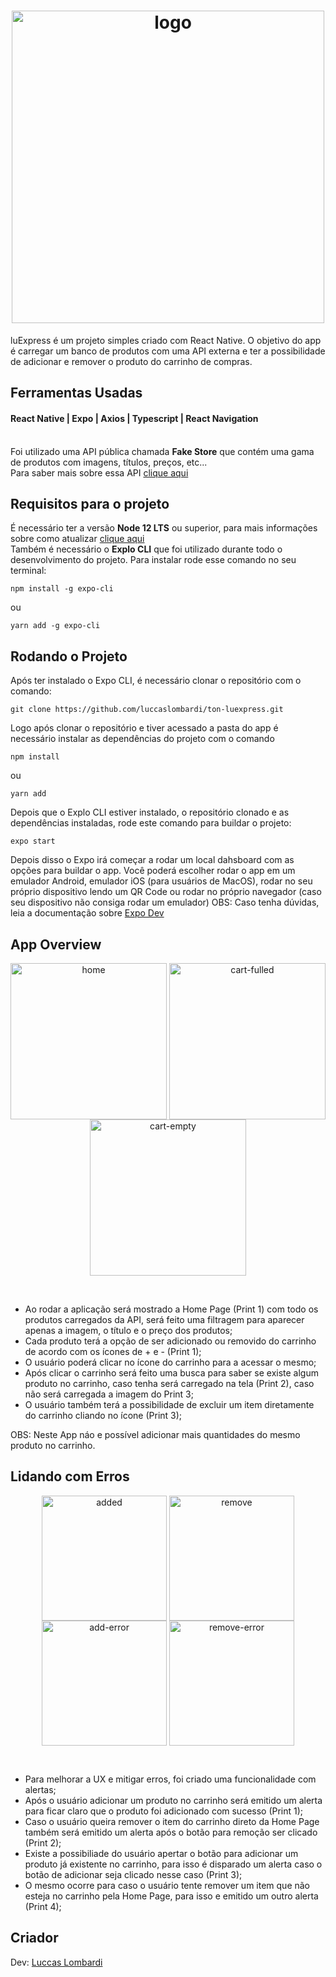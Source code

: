 <h1 align="center"><img src="assets/logo.png" width=500px align=center alt="logo"></h1>
luExpress é um projeto simples criado com React Native. O objetivo do app é carregar um banco de produtos com uma API externa e ter a possibilidade de adicionar e remover o produto do carrinho de compras.

## Ferramentas Usadas
#### React Native | Expo | Axios | Typescript | React Navigation 
<br>
Foi utilizado uma API pública chamada <strong>Fake Store</strong> que contém uma gama de produtos com imagens, títulos, preços, etc...
<br>
Para saber mais sobre essa API <a href="https://fakestoreapi.com/" target="blank">clique aqui</a>

## Requisitos para o projeto
É necessário ter a versão <strong>Node 12 LTS</strong> ou superior, para mais informações sobre como atualizar <a href="https://nodejs.org/en/" target="blank">clique aqui</a>
<br>
Também é necessário o <strong>Explo CLI</strong> que foi utilizado durante todo o desenvolvimento do projeto. Para instalar rode esse comando no seu terminal:
```
npm install -g expo-cli
```
ou
```
yarn add -g expo-cli
```
## Rodando o Projeto 
Após ter instalado o Expo CLI, é necessário clonar o repositório com o comando:
```
git clone https://github.com/luccaslombardi/ton-luexpress.git
```
Logo após clonar o repositório e tiver acessado a pasta do app é necessário instalar as dependências do projeto com o comando
```
npm install
```
ou
```
yarn add
```
Depois que o Explo CLI estiver instalado, o repositório clonado e as dependências instaladas, rode este comando para buildar o projeto:
```
expo start
```
Depois disso o Expo irá começar a rodar um local dahsboard com as opções para buildar o app. Você poderá escolher rodar o app em um emulador Android, emulador iOS (para usuários de MacOS), rodar no seu próprio dispositivo lendo um QR Code ou rodar no próprio navegador (caso seu dispositivo não consiga rodar um emulador)
OBS: Caso tenha dúvidas, leia a documentação sobre <a href="https://docs.expo.dev/" target="blank">Expo Dev</a>

## App Overview
<p align="center">
<img src="print-home.PNG" width=250px align=center alt="home">
<img src="print-cart-fulled.PNG" width=250px align=center alt="cart-fulled">
<img src="print-carti-empty.PNG" width=250px align=center alt="cart-empty">
</p>
<br>
<ul>
<li>Ao rodar a aplicação será mostrado a Home Page (Print 1) com todo os produtos carregados da API, será feito uma filtragem para aparecer apenas a imagem, o título e o preço dos produtos;</li>
<li>Cada produto terá a opção de ser adicionado ou removido do carrinho de acordo com os ícones de + e - (Print 1);</li>
<li>O usuário poderá clicar no ícone do carrinho para a acessar o mesmo;</li>
<li>Após clicar o carrinho será feito uma busca para saber se existe algum produto no carrinho, caso tenha será carregado na tela (Print 2), caso não será carregada a imagem do Print 3;</li>
<li>O usuário também terá a possibilidade de excluir um item diretamente do carrinho cliando no ícone (Print 3);</li>
</ul>
OBS: Neste App náo e possível adicionar mais quantidades do mesmo produto no carrinho.

## Lidando com Erros
<p align="center">
<img src="print-alert-add.PNG" width=200px align=center alt="added">
<img src="print-alert-remove.PNG" width=200px align=center alt="remove">
<img src="print-alert-add-error.PNG" width=200px align=center alt="add-error">
<img src="print-alert-remove-error.PNG" width=200px align=center alt="remove-error">
</p>
<br>
<ul>
<li>Para melhorar a UX e mitigar erros, foi criado uma funcionalidade com alertas;</li>
<li>Após o usuário adicionar um produto no carrinho será emitido um alerta para ficar claro que o produto foi adicionado com sucesso (Print 1);</li>
<li>Caso o usuário queira remover o item do carrinho direto da Home Page também será emitido um alerta após o botão para remoção ser clicado (Print 2);</li>
<li>Existe a possibiliade do usuário apertar o botão para adicionar um produto já existente no carrinho, para isso é disparado um alerta caso o botão de adicionar seja clicado nesse caso (Print 3);</li>
<li>O mesmo ocorre para caso o usuário tente remover um item que não esteja no carrinho pela Home Page, para isso e emitido um outro alerta (Print 4);</li>
</ul>

## Criador
Dev: <a href="https://github.com/luccaslombardi" target="blank">Luccas Lombardi</a>
